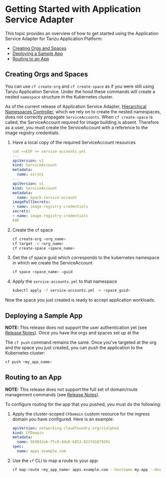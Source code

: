 # Getting Started with Application Service Adapter

This topic provides an overview of how to get started using the Application Service Adapter for Tanzu Application Platform:

* [Creating Orgs and Spaces](#create-orgs-spaces)
* [Deploying a Sample App](#deploy-sample-app)
* [Routing to an App](#routing-sample-app)

## <a id="create-orgs-spaces"></a>Creating Orgs and Spaces
You can use `cf create-org` and `cf create-space` as if you were still using Tanzu Application Service. Under the hood these commands will create a nested `namespace` structure in the Kubernetes cluster.

As of the current release of Application Service Adapter, [Hierarchical Namespaces Controller](https://github.com/kubernetes-sigs/hierarchical-namespaces), which we rely on to create the nested namespaces, does not correctly propagate `ServiceAccounts`. When `cf create-space` is called, the ServiceAccount required for image building is absent. Therefore as a user, you must create the ServiceAccount with a reference to the image registry credentials.

1. Have a local copy of the required ServiceAccount resources

    ```yaml
    cat <<EOF >> service-accounts.yml
    ---
    apiVersion: v1
    kind: ServiceAccount
    metadata:
      name: eirini
    ---
    apiVersion: v1
    kind: ServiceAccount
    metadata:
      name: kpack-service-account
    imagePullSecrets:
    - name: image-registry-credentials
    secrets:
    - name: image-registry-credentials
    EOF
    ```

1. Create the cf space

    ```bash
    cf create-org <org_name>
    cf target -o <org_name>
    cf create-space <space_name>
    ```

1. Get the cf space guid which corresponds to the kubernetes namespace in which we create the ServiceAccount

    ```bash
    cf space <space_name> —guid
    ```

1. Apply the `service-accounts.yml` to that namespace
    
    ```bash
    kubectl apply -f service-accounts.yml -n <space_guid>
    ```

Now the space you just created is ready to accept application workloads.

## <a id="deploy-sample-app"></a>Deploying a Sample App

**NOTE:** This release does not support the user authentication yet (see [Release Notes](release-notes.md)). Once you have the orgs and spaces set up at the 

The `cf push` command remains the same. Once you've targeted at the org and the space you just created, you can push the application to the Kubernetes cluster:

```bash
cf push <my_app_name>
```

## <a id="routing-sample-app"></a>Routing to an App

**NOTE:** This release does not support the full set of domain/route management commands (see [Release Notes](release-notes.md)).

To configure routing for the app that you pushed, you must do the following:

1. Apply the cluster-scoped `CFDomain` custom resource for the ingress domain you have configured. Here is an example:
   ```yaml
   apiVersion: networking.cloudfoundry.org/v1alpha1
   kind: CFDomain
   metadata:
     name: 5b5032ab-7fc8-4da5-b853-821fd1879201
   spec:
     name: apps.example.com
   ```

2. Use the `cf` CLI to map a route to your app:

   ```bash
   cf map-route <my_app_name> apps.example.com --hostname my-app --destination-protocol http
   ```
